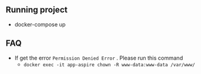 ## Running project
 - docker-compose up
 
## FAQ
 - If get the error ```Permission Denied Error``` . Please run this command
   - `docker exec -it app-aspire chown -R www-data:www-data /var/www/`
